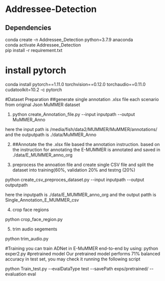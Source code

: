 # Addressee-Detection
## Dependencies
conda create -n Addressee_Detection python=3.7.9 anaconda  
conda activate Addressee_Detection  
pip install -r requirement.txt  

# install pytorch
conda install pytorch==1.11.0 torchvision==0.12.0 torchaudio==0.11.0 cudatoolkit=10.2 -c pytorch

#Dataset Preparation
##generate single annotation .xlsx file each scenario from original Json MuMMER dataset 

1. python create_Annotation_file.py  --input inputpath --output MuMMER_Anno

here the input path is /media/fish/data2/MUMMER/MuMMER/annotations/ and the outputpath is ./data/MuMMER_Anno

2. ##Annotate the the .xlsx file based the annotation instruction.
based on the instruction for annotating the E-MUMMER is annotated and saved in ./data/E_MUMMER_anno_org


3. preprocess the annoation file and create single CSV file and split the dataset into training(60%, validation 20% and testng (20%)

python create_csv_preproces_dataset.py --input inputpath --output outputpath

here the inputpath is ./data/E_MUMMER_anno_org and the output patth is Single_Annotation_E_MUMMER_csv

4. crop face regions

python crop_face_region.py

5. trim audio segements

python trim_audio.py

#Training 
you can train ADNet in E-MuMMER end-to-end by using:
python exper2.py
#pretrained model
Our pretrained model performs 71% balanced accuracy in test set, you may check it running the following script

python Train_test.py --evalDataType test --savePath exps/pretrained/ --evaluation eval

